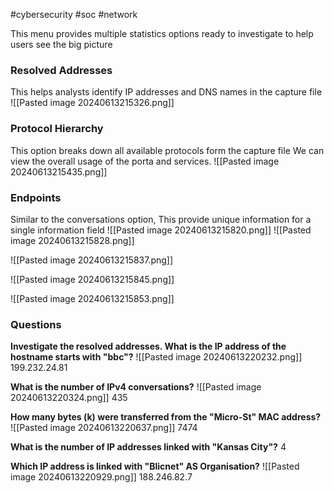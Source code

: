 #cybersecurity #soc #network 

This menu provides multiple statistics options ready to investigate to help users see the big picture

### Resolved Addresses
This helps analysts identify IP addresses and DNS names in the capture file
![[Pasted image 20240613215326.png]]

### Protocol Hierarchy
This option breaks down all available protocols form the capture file
We can view the overall usage of the porta and services.
![[Pasted image 20240613215435.png]]

### Endpoints
Similar to the conversations option,
This provide unique information for a single information field
![[Pasted image 20240613215820.png]]
![[Pasted image 20240613215828.png]]

![[Pasted image 20240613215837.png]]

![[Pasted image 20240613215845.png]]

![[Pasted image 20240613215853.png]]


### Questions
**Investigate the resolved addresses. What is the IP address of the hostname starts with "bbc"?**
![[Pasted image 20240613220232.png]]
199.232.24.81

**What is the number of IPv4 conversations?**
![[Pasted image 20240613220324.png]]
435

**How many bytes (k) were transferred from the "Micro-St" MAC address?**
![[Pasted image 20240613220637.png]]
7474

**What is the number of IP addresses linked with "Kansas City"?**
4

**Which IP address is linked with "Blicnet" AS Organisation?**
![[Pasted image 20240613220929.png]]
188.246.82.7


